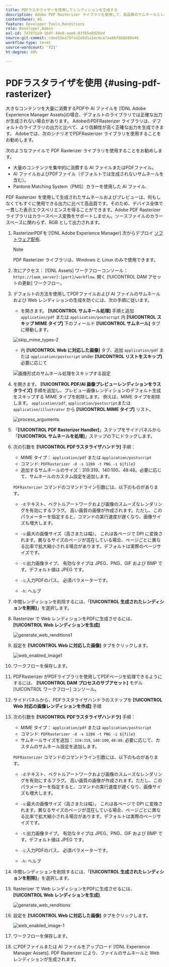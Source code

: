 ```yaml
---
title: PDFラスタライザーを使用してレンディションを生成する
description: Adobe PDF Rasterizer ライブラリを使用して、高品質のサムネールとレンディションを生成します。
contentOwner: AG
feature: Developer Tools,Renditions
role: Developer,Admin
exl-id: 7d78fba9-16df-44e0-aae6-83f65e8d2bbd
source-git-commit: cdee53ea75faa2e6d1a1ec6ca7aa8bf8b8840e46
workflow-type: tm+mt
source-wordcount: '721'
ht-degree: 40%

---
```


# PDFラスタライザを使用 {#using-pdf-rasterizer}

大きなコンテンツを大量に消費するPDFや AI ファイルを [!DNL Adobe Experience Manager Assets]の場合、デフォルトのライブラリでは正確な出力が生成されない場合があります。 AdobeのPDFRasterizer ライブラリは、デフォルトのライブラリの出力と比べて、より信頼性が高く正確な出力を生成できます。 Adobeでは、次のシナリオでPDFRasterizer ライブラリを使用することをお勧めします。

次のようなファイルで PDF Rasterizer ライブラリを使用することをお勧めします。

* 大量のコンテンツを集中的に消費する AI ファイルまたはPDFファイル。
* AI ファイルおよびPDFファイル（デフォルトでは生成されないサムネールを含む）。
* Pantone Matching System（PMS）カラーを使用した AI ファイル.

PDF Rasterizer を使用して生成されたサムネールおよびプレビューは、何もしなくてもすぐに使用できる出力に比べて高品質です。そのため、デバイス全体で一貫した表示エクスペリエンスを得ることができます。Adobe PDF Rasterizer ライブラリはカラースペース変換をサポートしません。ソースファイルのカラースペースに関わらず、RGB として出力されます。

1. RasterizerPDFを [!DNL Adobe Experience Manager] 次からデプロイ [ソフトウェア配布](https://experience.adobe.com/#/downloads/content/software-distribution/en/aem.html?package=/content/software-distribution/en/details.html/content/dam/aem/public/adobe/packages/cq650/product/assets/aem-assets-pdf-rasterizer-pkg-4.4.zip).

   >[!NOTE]
   >
   >PDF Rasterizer ライブラリは、Windows と Linux のみで使用できます。

1. 次にアクセス： [!DNL Assets] ワークフローコンソール： `https://[aem_server]:[port]/workflow`. 開く [!UICONTROL DAM アセットの更新] ワークフロー。

1. デフォルトの方法を使用してPDFファイルおよび AI ファイルのサムネールおよび Web レンディションの生成を防ぐには、次の手順に従います。

   * を開きます。 **[!UICONTROL サムネール処理]** 手順と追加 `application/pdf` または `application/postscript` 内 **[!UICONTROL スキップ MIME タイプ]** 下のフィールド **[!UICONTROL サムネール]** タブに移動します。

   ![skip_mime_types-2](assets/skip_mime_types-2.png)

   * 内 **[!UICONTROL Web に対応した画像]** タブ、追加 `application/pdf` または `application/postscript` under **[!UICONTROL リストをスキップ]** 必要に応じて

   ![画像形式のサムネール処理をスキップする設定](assets/web_enabled_imageskiplist.png)

1. を開きます。 **[!UICONTROL PDF/AI 画像プレビューレンディションをラスタライズ]** 手順を追加し、プレビュー画像レンディションのデフォルト生成をスキップする MIME タイプを削除します。 例えば、MIME タイプを削除します。 `application/pdf`, `application/postscript`または `application/illustrator` から **[!UICONTROL MIME タイプ]** リスト。

   ![process_arguments](assets/process_arguments.png)

1. 「**[!UICONTROL PDF Rasterizer Handler]**」ステップをサイドパネルから「**[!UICONTROL サムネールを処理]**」ステップの下にドラッグします。
1. 次の引数を **[!UICONTROL PDFラスタライザハンドラ]** 手順：

   * MIME タイプ： `application/pdf` または `application/postscript`
   * コマンド: `PDFRasterizer -d -s 1280 -t PNG -i ${file}`
   * 追加するサムネールのサイズ：319:319、140:100、48:48。必要に応じて、サムネールのカスタム設定を追加します。

   `PDFRasterizer` コマンドのコマンドライン引数には、以下のものがあります。

   * `-d`:テキスト、ベクトルアートワークおよび画像のスムーズなレンダリングを有効にするフラグ。 高い画質の画像が作成されます。ただし、このパラメーターを指定すると、コマンドの実行速度が遅くなり、画像サイズも増大します。

   * `-s`:最大の画像サイズ（高さまたは幅）。 これは各ページで DPI に変換されます。異なるサイズのページが混在している場合、ページごとに異なる比率で拡大縮小される場合があります。デフォルトは実際のページサイズです。

   * `-t`:出力画像タイプ。 有効なタイプは JPEG、PNG、GIF および BMP です。デフォルト値は JPEG です。

   * `-i`:入力PDFのパス。 必須パラメーターです。

   * `-h`: ヘルプ


1. 中間レンディションを削除するには、「**[!UICONTROL 生成されたレンディションを削除]**」を選択します。
1. Rasterizer で Web レンディションをPDFに生成させるには、 **[!UICONTROL Web レンディションを生成]**.

   ![generate_web_renditions1](assets/generate_web_renditions1.png)

1. 設定を **[!UICONTROL Web に対応した画像]** タブをクリックします。

   ![web_enabled_image1](assets/web_enabled_image1.png)

1. ワークフローを保存します。
1. PDFRasterizer がPDFライブラリを使用してPDFページを処理できるようにするには、 **[!UICONTROL DAM プロセスのサブアセット]** モデル [!UICONTROL ワークフロー] コンソール。
1. サイドパネルから、PDFラスタライザハンドラのステップを **[!UICONTROL Web 対応の画像レンディションを作成]** 手順
1. 次の引数を **[!UICONTROL PDFラスタライザハンドラ]** 手順：

   * MIME タイプ： `application/pdf` または `application/postscript`
   * コマンド: `PDFRasterizer -d -s 1280 -t PNG -i ${file}`
   * サムネールサイズを追加： `319:319`, `140:100`, `48:48`. 必要に応じて、カスタムのサムネール設定を追加します。

   `PDFRasterizer` コマンドのコマンドライン引数には、以下のものがあります。

   * `-d`:テキスト、ベクトルアートワークおよび画像のスムーズなレンダリングを有効にするフラグ。 高い画質の画像が作成されます。ただし、このパラメーターを指定すると、コマンドの実行速度が遅くなり、画像サイズも増大します。

   * `-s`:最大の画像サイズ（高さまたは幅）。 これは各ページで DPI に変換されます。異なるサイズのページが混在している場合、ページごとに異なる比率で拡大縮小される場合があります。デフォルトは実際のページサイズです。

   * `-t`:出力画像タイプ。 有効なタイプは JPEG、PNG、GIF および BMP です。デフォルト値は JPEG です。

   * `-i`:入力PDFのパス。 必須パラメーターです。

   * `-h`: ヘルプ


1. 中間レンディションを削除するには、「**[!UICONTROL 生成されたレンディションを削除]**」を選択します。
1. Rasterizer で Web レンディションをPDFに生成させるには、 **[!UICONTROL Web レンディションを生成]**.

   ![generate_web_renditions](assets/generate_web_renditions.png)

1. 設定を **[!UICONTROL Web に対応した画像]** タブをクリックします。

   ![web_enabled_image-1](assets/web_enabled_image-1.png)

1. ワークフローを保存します。
1. にPDFファイルまたは AI ファイルをアップロード [!DNL Experience Manager Assets]. PDF Rasterizer により、ファイルのサムネールと Web レンディションが生成されます。
